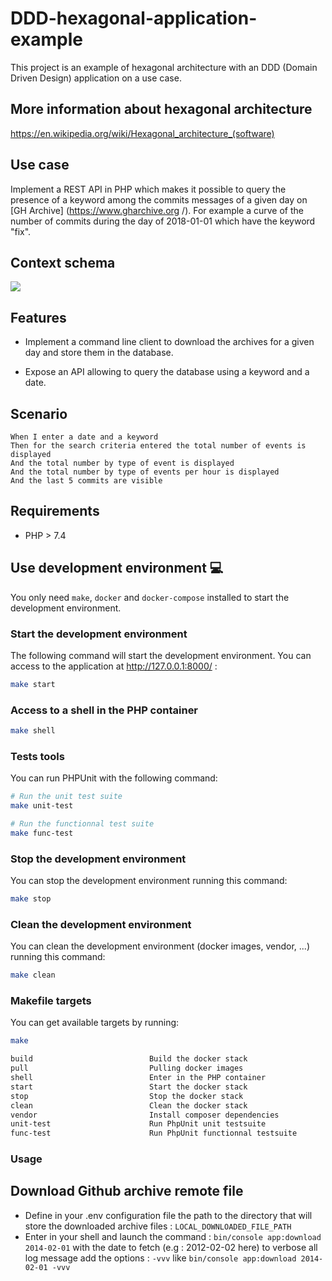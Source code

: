 # DDD-hexagonal-application-example

This project is an example of hexagonal architecture with an DDD (Domain Driven Design) application on a use case. 

## More information about hexagonal architecture

https://en.wikipedia.org/wiki/Hexagonal_architecture_(software)

## Use case

Implement a REST API in PHP which makes it possible to query the presence of a keyword among
the commits messages of a given day on [GH Archive] (https://www.gharchive.org /).
For example a curve of the number of commits during the day of 2018-01-01 which have the keyword "fix".

## Context schema

![](schema.png)

## Features

* Implement a command line client to download the archives for
  a given day and store them in the database.

* Expose an API allowing to query the database using a keyword and a date.

## Scenario

```Gherkin
When I enter a date and a keyword
Then for the search criteria entered the total number of events is displayed
And the total number by type of event is displayed
And the total number by type of events per hour is displayed
And the last 5 commits are visible
```

## Requirements

* PHP > 7.4

## Use development environment :computer:

You only need `make`, `docker` and `docker-compose` installed to start the development environment.

### Start the development environment

The following command will start the development environment.
You can access to the application at http://127.0.0.1:8000/ :

```bash
make start
```

### Access to a shell in the PHP container

```bash
make shell
```

### Tests tools

You can run PHPUnit with the following command:
```bash
# Run the unit test suite
make unit-test

# Run the functionnal test suite
make func-test
```

### Stop the development environment

You can stop the development environment running this command:
```bash
make stop
```

### Clean the development environment

You can clean the development environment (docker images, vendor, ...) running this command:
```bash
make clean
```

### Makefile targets

You can get available targets by running:
```bash
make
```

```bash
build                          Build the docker stack
pull                           Pulling docker images
shell                          Enter in the PHP container
start                          Start the docker stack
stop                           Stop the docker stack
clean                          Clean the docker stack
vendor                         Install composer dependencies
unit-test                      Run PhpUnit unit testsuite
func-test                      Run PhpUnit functionnal testsuite
```

### Usage

## Download Github archive remote file

* Define in your .env configuration file the path to the directory that will store the downloaded archive files :
`LOCAL_DOWNLOADED_FILE_PATH`
* Enter in your shell and launch the command : `bin/console app:download 2014-02-01` with the date to fetch (e.g : 2012-02-02 here)
to verbose all log message add the options : `-vvv` like `bin/console app:download 2014-02-01 -vvv`